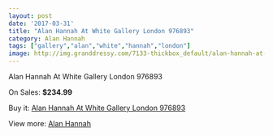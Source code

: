 ```yaml
---
layout: post
date: '2017-03-31'
title: "Alan Hannah At White Gallery London 976893"
category: Alan Hannah
tags: ["gallery","alan","white","hannah","london"]
image: http://img.granddressy.com/7133-thickbox_default/alan-hannah-at-white-gallery-london-976893.jpg
---
```

Alan Hannah At White Gallery London 976893

On Sales: **$234.99**
<a href="https://www.granddressy.com/en/alan-hannah/6390-alan-hannah-at-white-gallery-london-976893.html"><amp-img layout="responsive" width="600" height="600" src="//img.granddressy.com/7133-thickbox_default/alan-hannah-at-white-gallery-london-976893.jpg" alt="Alan Hannah At White Gallery London 976893 0" /></a>

Buy it: [Alan Hannah At White Gallery London 976893](https://www.granddressy.com/en/alan-hannah/6390-alan-hannah-at-white-gallery-london-976893.html "Alan Hannah At White Gallery London 976893")

View more: [Alan Hannah](https://www.granddressy.com/en/113-alan-hannah "Alan Hannah")